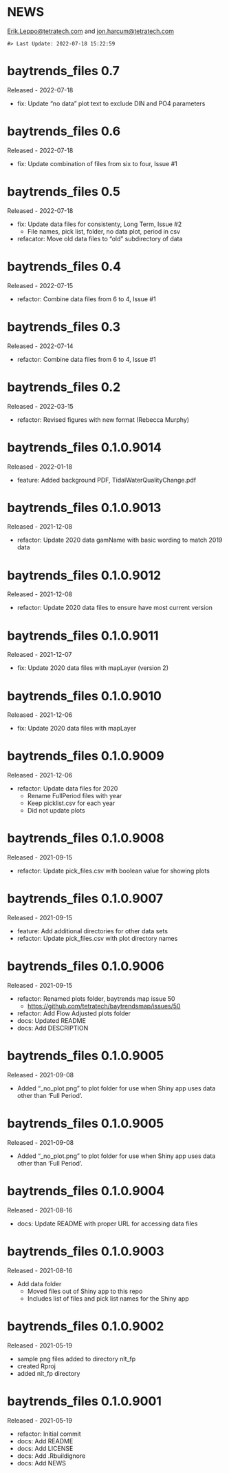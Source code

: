 NEWS
================
<Erik.Leppo@tetratech.com> and <jon.harcum@tetratech.com>

<!-- NEWS.md is generated from NEWS.Rmd. Please edit that file -->

    #> Last Update: 2022-07-18 15:22:59

# baytrends_files 0.7

Released - 2022-07-18

-   fix: Update “no data” plot text to exclude DIN and PO4 parameters

# baytrends_files 0.6

Released - 2022-07-18

-   fix: Update combination of files from six to four, Issue #1

# baytrends_files 0.5

Released - 2022-07-18

-   fix: Update data files for consistenty, Long Term, Issue #2
    -   File names, pick list, folder, no data plot, period in csv
-   refacator: Move old data files to “old” subdirectory of data

# baytrends_files 0.4

Released - 2022-07-15

-   refactor: Combine data files from 6 to 4, Issue #1

# baytrends_files 0.3

Released - 2022-07-14

-   refactor: Combine data files from 6 to 4, Issue #1

# baytrends_files 0.2

Released - 2022-03-15

-   refactor: Revised figures with new format (Rebecca Murphy)

# baytrends_files 0.1.0.9014

Released - 2022-01-18

-   feature: Added background PDF, TidalWaterQualityChange.pdf

# baytrends_files 0.1.0.9013

Released - 2021-12-08

-   refactor: Update 2020 data gamName with basic wording to match 2019
    data

# baytrends_files 0.1.0.9012

Released - 2021-12-08

-   refactor: Update 2020 data files to ensure have most current version

# baytrends_files 0.1.0.9011

Released - 2021-12-07

-   fix: Update 2020 data files with mapLayer (version 2)

# baytrends_files 0.1.0.9010

Released - 2021-12-06

-   fix: Update 2020 data files with mapLayer

# baytrends_files 0.1.0.9009

Released - 2021-12-06

-   refactor: Update data files for 2020
    -   Rename FullPeriod files with year
    -   Keep picklist.csv for each year
    -   Did not update plots

# baytrends_files 0.1.0.9008

Released - 2021-09-15

-   refactor: Update pick_files.csv with boolean value for showing plots

# baytrends_files 0.1.0.9007

Released - 2021-09-15

-   feature: Add additional directories for other data sets
-   refactor: Update pick_files.csv with plot directory names

# baytrends_files 0.1.0.9006

Released - 2021-09-15

-   refactor: Renamed plots folder, baytrends map issue 50
    -   <https://github.com/tetratech/baytrendsmap/issues/50>
-   refactor: Add Flow Adjusted plots folder
-   docs: Updated README
-   docs: Add DESCRIPTION

# baytrends_files 0.1.0.9005

Released - 2021-09-08

-   Added “\_no_plot.png” to plot folder for use when Shiny app uses
    data other than ‘Full Period’.

# baytrends_files 0.1.0.9005

Released - 2021-09-08

-   Added “\_no_plot.png” to plot folder for use when Shiny app uses
    data other than ‘Full Period’.

# baytrends_files 0.1.0.9004

Released - 2021-08-16

-   docs: Update README with proper URL for accessing data files

# baytrends_files 0.1.0.9003

Released - 2021-08-16

-   Add data folder
    -   Moved files out of Shiny app to this repo
    -   Includes list of files and pick list names for the Shiny app

# baytrends_files 0.1.0.9002

Released - 2021-05-19

-   sample png files added to directory nlt_fp
-   created Rproj
-   added nlt_fp directory

# baytrends_files 0.1.0.9001

Released - 2021-05-19

-   refactor: Initial commit
-   docs: Add README
-   docs: Add LICENSE
-   docs: Add .Rbuildignore
-   docs: Add NEWS
